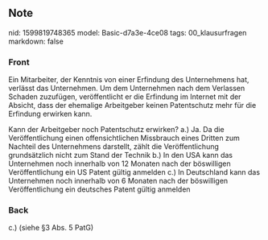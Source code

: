 ## Note
nid: 1599819748365
model: Basic-d7a3e-4ce08
tags: 00_klausurfragen
markdown: false

### Front
Ein Mitarbeiter, der Kenntnis von einer Erfindung des Unternehmens
hat, verlässt das Unternehmen. Um dem Unternehmen nach dem
Verlassen Schaden zuzufügen, veröffentlicht er die Erfindung im
Internet mit der Absicht, dass der ehemalige Arbeitgeber keinen
Patentschutz mehr für die Erfindung erwirken kann.
<div>
  Kann der Arbeitgeber noch Patentschutz erwirken? a.) Ja. Da die
  Veröffentlichung einen offensichtlichen Missbrauch eines Dritten
  zum Nachteil des Unternehmens darstellt, zählt die
  Veröffentlichung grundsätzlich nicht zum Stand der Technik b.) In
  den USA kann das Unternehmen noch innerhalb von 12 Monaten nach
  der böswilligen Veröffentlichung ein US Patent gültig anmelden
  c.) In Deutschland kann das Unternehmen noch innerhalb von 6
  Monaten nach der böswilligen Veröffentlichung ein deutsches
  Patent gültig anmelden
</div>

### Back
c.) (siehe §3 Abs. 5 PatG)
